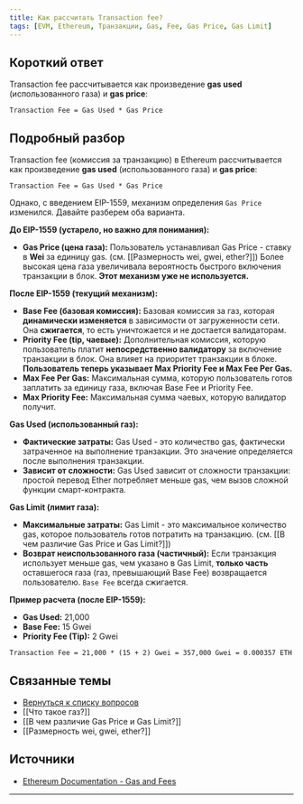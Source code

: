 ```yaml
---
title: Как рассчитать Transaction fee?
tags: [EVM, Ethereum, Транзакции, Gas, Fee, Gas Price, Gas Limit]
---
```

## Короткий ответ

Transaction fee рассчитывается как произведение **gas used** (использованного газа) и **gas price**:

`Transaction Fee = Gas Used * Gas Price`

## Подробный разбор

Transaction fee (комиссия за транзакцию) в Ethereum рассчитывается как произведение **gas used** (использованного газа) и **gas price**:

`Transaction Fee = Gas Used * Gas Price`

Однако, с введением EIP-1559,  механизм определения `Gas Price` изменился. Давайте разберем оба варианта.

**До EIP-1559 (устарело, но важно для понимания):**

* **Gas Price (цена газа):** Пользователь устанавливал Gas Price - ставку в **Wei** за единицу gas. (см. [[Размерность wei, gwei, ether?]]) Более высокая цена газа увеличивала вероятность быстрого включения транзакции в блок.  **Этот механизм  уже  не  используется.**

**После EIP-1559 (текущий механизм):**

* **Base Fee (базовая комиссия):**  Базовая комиссия за газ, которая **динамически изменяется** в зависимости от загруженности сети.  Она **сжигается**,  то есть  уничтожается  и  не  достается  валидаторам.
* **Priority Fee (tip, чаевые):**  Дополнительная комиссия, которую пользователь платит **непосредственно валидатору** за включение транзакции в блок.  Она  влияет  на  приоритет  транзакции  в  блоке.  **Пользователь  теперь  указывает  Max Priority Fee  и  Max Fee Per Gas.**
* **Max Fee Per Gas:** Максимальная сумма, которую пользователь готов заплатить за единицу газа, включая Base Fee и Priority Fee.
* **Max Priority Fee:** Максимальная сумма чаевых, которую валидатор получит.

**Gas Used (использованный газ):**

* **Фактические затраты:** Gas Used - это количество gas, фактически затраченное на выполнение транзакции. Это значение определяется после выполнения транзакции.
* **Зависит от сложности:** Gas Used зависит от сложности транзакции: простой перевод Ether потребляет меньше gas, чем вызов сложной функции смарт-контракта.


**Gas Limit (лимит газа):**

* **Максимальные затраты:** Gas Limit - это максимальное количество gas, которое пользователь готов потратить на транзакцию. (см. [[В чем различие Gas Price и Gas Limit?]])
* **Возврат неиспользованного газа (частичный):** Если транзакция использует меньше gas, чем указано в Gas Limit,  **только  часть** оставшегося газа (газ,  превышающий  Base Fee) возвращается пользователю.  `Base Fee`  всегда  сжигается.


**Пример расчета (после EIP-1559):**

* **Gas Used:** 21,000
* **Base Fee:** 15 Gwei
* **Priority Fee (Tip):** 2 Gwei

`Transaction Fee = 21,000 * (15 + 2) Gwei = 357,000 Gwei = 0.000357 ETH`

## Связанные темы

* [Вернуться к списку вопросов](4.%20Список%20вопросов.md)
* [[Что такое газ?]]
* [[В чем различие Gas Price и Gas Limit?]]
* [[Размерность wei, gwei, ether?]]
## Источники

* [Ethereum Documentation - Gas and Fees](https://ethereum.org/en/developers/docs/gas/)

---